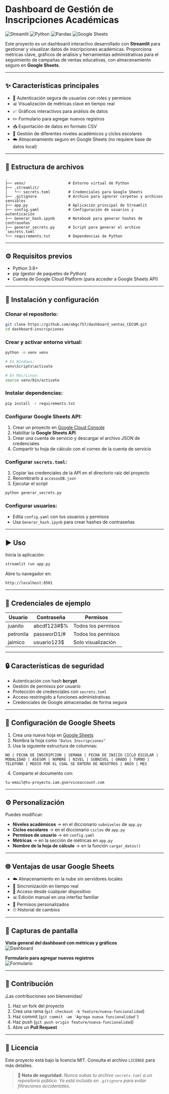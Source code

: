 # Dashboard de Gestión de Inscripciones Académicas

![Streamlit](https://img.shields.io/badge/Streamlit-FF4B4B?style=for-the-badge&logo=Streamlit&logoColor=white)
![Python](https://img.shields.io/badge/Python-3776AB?style=for-the-badge&logo=python&logoColor=white)
![Pandas](https://img.shields.io/badge/Pandas-2C2D72?style=for-the-badge&logo=pandas&logoColor=white)
![Google Sheets](https://img.shields.io/badge/Google_Sheets-34A853?style=for-the-badge&logo=google-sheets&logoColor=white)

Este proyecto es un dashboard interactivo desarrollado con **Streamlit** para gestionar y visualizar datos de inscripciones académicas. Proporciona métricas clave, gráficos de análisis y herramientas administrativas para el seguimiento de campañas de ventas educativas, con almacenamiento seguro en **Google Sheets**.

---

## ✨ Características principales

- 🔐 Autenticación segura de usuarios con roles y permisos  
- 📊 Visualización de métricas clave en tiempo real  
- 📈 Gráficos interactivos para análisis de datos  
- ✏️ Formulario para agregar nuevos registros  
- 📥 Exportación de datos en formato CSV  
- 👥 Gestión de diferentes niveles académicos y ciclos escolares  
- ☁️ Almacenamiento seguro en Google Sheets (no requiere base de datos local)  

---

## 📁 Estructura de archivos

```
.
├── venv/                   # Entorno virtual de Python
├── .streamlit/
│   └── secrets.toml        # Credenciales para Google Sheets
├── .gitignore              # Archivo para ignorar carpetas y archivos sensibles
├── app.py                  # Aplicación principal de Streamlit
├── config.yaml             # Configuración de usuarios y autenticación
├── Generar_hash.ipynb      # Notebook para generar hashes de contraseñas
├── generar_secrets.py      # Script para generar el archivo `secrets.toml`
└── requirements.txt        # Dependencias de Python
```

---

## ⚙️ Requisitos previos

- Python 3.8+
- pip (gestor de paquetes de Python)
- Cuenta de Google Cloud Platform (para acceder a Google Sheets API)

---

## 🚀 Instalación y configuración

### Clonar el repositorio:

```bash
git clone https://github.com/abgc757/dashboard_ventas_CECUM.git
cd dashboard-inscripciones
```

### Crear y activar entorno virtual:

```bash
python -m venv venv

# En Windows:
venv\Scripts\activate

# En Mac/Linux:
source venv/bin/activate
```

### Instalar dependencias:

```bash
pip install -r requirements.txt
```

### Configurar Google Sheets API:

1. Crear un proyecto en [Google Cloud Console](https://console.cloud.google.com/)
2. Habilitar la **Google Sheets API**
3. Crear una cuenta de servicio y descargar el archivo JSON de credenciales
4. Compartir tu hoja de cálculo con el correo de la cuenta de servicio

### Configurar `secrets.toml`:

1. Copiar las credenciales de la API en el directorio raiz del proyecto
2. Renombrarlo a `accesosDB.json`
3. Ejecutar el script
```bash
python generar_secrets.py
```

### Configurar usuarios:

- Edita `config.yaml` con tus usuarios y permisos
- Usa `Generar_hash.ipynb` para crear hashes de contraseñas

---

## ▶️ Uso

Inicia la aplicación:

```bash
streamlit run app.py
```

Abre tu navegador en:

```
http://localhost:8501
```

---

## 👤 Credenciales de ejemplo

| Usuario   | Contraseña   | Permisos             |
|-----------|--------------|----------------------|
| juanito   | abcdf123#$%  | Todos los permisos   |
| petronila | passworD1/#  | Todos los permisos   |
| jaimico   | usuario123$  | Solo visualización   |

---

## 🔒 Características de seguridad

- Autenticación con hash **bcrypt**
- Gestión de permisos por usuario
- Protección de credenciales con `secrets.toml`
- Acceso restringido a funciones administrativas
- Credenciales de Google almacenadas de forma segura

---

## 📑 Configuración de Google Sheets

1. Crea una nueva hoja en [Google Sheets](https://sheets.google.com)
2. Nombra la hoja como `"Datos Inscripciones"`
3. Usa la siguiente estructura de columnas:

```
NO | FECHA DE INSCRIPCION | SEMANA | FECHA DE INICIO CICLO ESCOLAR | MODALIDAD | ASESOR | NOMBRE | NIVEL | SUBNIVEL | GRADO | TURNO | TELEFONO | MEDIO POR EL CUAL SE ENTERO DE NOSOTROS | ANIO | MES
```

4. Comparte el documento con:

```
tu-email@tu-proyecto.iam.gserviceaccount.com
```

---

## ⚙️ Personalización

Puedes modificar:

- **Niveles académicos** → en el diccionario `subniveles` de `app.py`
- **Ciclos escolares** → en el diccionario `ciclos` de `app.py`
- **Permisos de usuario** → en `config.yaml`
- **Métricas** → en la sección de métricas en `app.py`
- **Nombre de la hoja de cálculo** → en la función `cargar_datos()`

---

## 🌐 Ventajas de usar Google Sheets

- ☁️ Almacenamiento en la nube sin servidores locales
- 🔄 Sincronización en tiempo real
- 📱 Acceso desde cualquier dispositivo
- 📊 Edición manual en una interfaz familiar
- 🔐 Permisos personalizados
- ⏱ Historial de cambios

---

## 📸 Capturas de pantalla

**Vista general del dashboard con métricas y gráficos**  
![Dashboard](image1.png)

**Formulario para agregar nuevos registros**  
![Formulario](image2.png)

---

## 🤝 Contribución

¡Las contribuciones son bienvenidas!

1. Haz un fork del proyecto  
2. Crea una rama (`git checkout -b feature/nueva-funcionalidad`)  
3. Haz commit (`git commit -am 'Agrega nueva funcionalidad'`)  
4. Haz push (`git push origin feature/nueva-funcionalidad`)  
5. Abre un **Pull Request**

---

## 📝 Licencia

Este proyecto está bajo la licencia MIT. Consulta el archivo `LICENSE` para más detalles.

> **🔐 Nota de seguridad:** *Nunca subas tu archivo `secrets.toml` a un repositorio público. Ya está incluido en `.gitignore` para evitar filtraciones accidentales.*